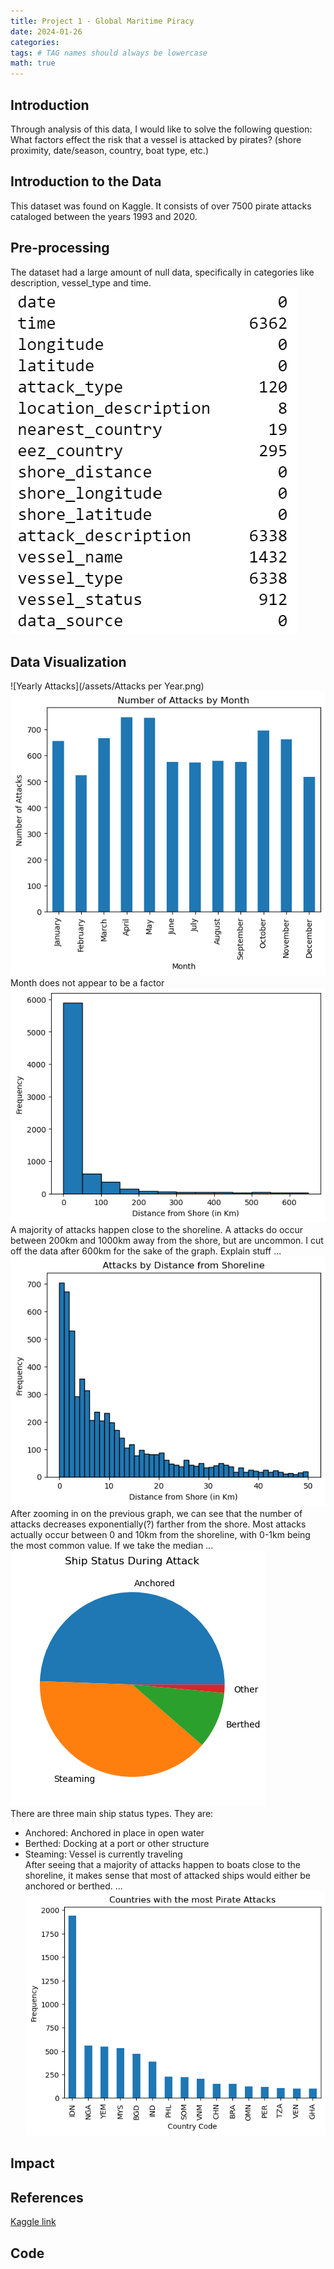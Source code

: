 ```yaml
---
title: Project 1 - Global Maritime Piracy
date: 2024-01-26
categories: 
tags: # TAG names should always be lowercase
math: true
---
```

## Introduction
Through analysis of this data, I would like to solve the following question: What factors effect the risk that a vessel is attacked by pirates? (shore proximity, date/season, country, boat type, etc.)
## Introduction to the Data
This dataset was found on Kaggle. It consists of over 7500 pirate attacks cataloged between the years 1993 and 2020. 
## Pre-processing
The dataset had a large amount of null data, specifically in categories like description, vessel_type and time. 
![Null data](/assets/Nulls.png)
## Data Visualization
![Yearly Attacks](/assets/Attacks per Year.png)
![Monthly Attacks](/assets/months.png)
<br> Month does not appear to be a factor
![Distance Histogram](/assets/distancehist.png)
<br> A majority of attacks happen close to the shoreline. A attacks do occur between 200km and 1000km away from the shore, but are uncommon. I cut off the data after 600km for the sake of the graph. Explain stuff ...
![Distance Histogram 0-50](/assets/distance50.png)
<br> After zooming in on the previous graph, we can see that the number of attacks decreases exponentially(?) farther from the shore. Most attacks actually occur between 0 and 10km from the shoreline, with 0-1km being the most common value. If we take the median ...
![Ship Status](/assets/status.png)
<br> There are three main ship status types. They are:
- Anchored: Anchored in place in open water
- Berthed: Docking at a port or other structure
- Steaming: Vessel is currently traveling
<br> After seeing that a majority of attacks happen to boats close to the shoreline, it makes sense that most of attacked ships would either be anchored or berthed. ...
![Nearest Country](/assets/countrycount.png)
## Impact
## References
[Kaggle link](https://www.kaggle.com/datasets/n0n5ense/global-maritime-pirate-attacks-19932020?resource=download)
## Code
